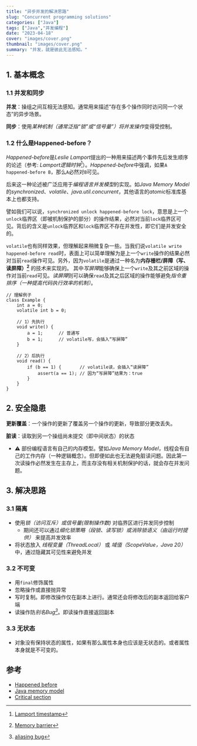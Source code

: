 ```yaml
---
title: "异步并发的解决思路"
slug: "Concurrent programming solutions"
categories: ["Java"]
tags: ["Java","并发编程"]
date: "2023-04-18"
cover: "images/cover.png"
thumbnail: "images/cover.png"
summary: "并发，就是彼此无法感知。"
---
```


## 1. 基本概念

### 1.1 并发和同步
**并发**：操组之间互相无法感知。通常用来描述“存在多个操作同时访问同一个状态”的异步场景。

**同步**：使用*某种机制（通常泛指“锁”或“信号量”）*将*并发操作*变得受控制。

### 1.2 什么是Happened-before？
*Happened-before*是*Leslie Lamport*提出的一种用来描述两个事件先后发生顺序的论述（参考: *Lamport逻辑时钟*[^1]）。*Happened-before*中强调，如果`A happened-before B`，那么`A`必然对`B`可见。

后来这一种论述被广泛应用于*编程语言并发模型*的实现。如*Java Memory Model*的*synchronized*、*volatile*、*java.util.concurrent*，其他语言的*atomic*标准库基本上也都支持。

譬如我们可以说，`synchronized unlock happened-before lock`，意思是上一个`unlock`临界区（即被机制保护的部分）的操作结果，必然对当前`lock`临界区可见。背后的含义是`unlock`临界区和`lock`临界区不存在并发性，即它们是并发安全的。

`volatile`也有同样效果，但理解起来稍微复杂一些。当我们说`volatile write happened-before read`时，表面上可以简单理解为是上一个`write`操作的结果必然对当前`read`操作可见。另外，因为`volatile`是通过一种名为**内存栅栏/屏障（写、读屏障）[^2]** 的技术来实现的。
其中*写屏障*能够确保上一个`write`及其之前区域的操作对当前`read`可见。*读屏障*则可以确保`read`及其之后区域的操作能够避免*指令重排序（一种提高代码执行效率的机制）*。
```
// 理解例子
class Example {
    int a = 0;
    volatile int b = 0;

    // 1）先执行
    void write() {
        a = 1;      // 普通写
        b = 1;      // volatile写，会插入“写屏障”
    }

    // 2）后执行
    void read() {
        if (b == 1) {       // volatile读，会插入“读屏障”
            assert(a == 1); // 因为“写屏障”结果为：true
        }
    }
}
```



## 2. 安全隐患
**更新覆盖**：一个操作的更新了覆盖另一个操作的更新，导致部分更改丢失。

**脏读**：读取到另一个操组尚未提交（即中间状态）的状态
* ⚠️ 部份编程语言有自己的内存模型。譬如*Java Memory Model*，线程会有自己的工作内存（一种逻辑概念）。但即便如此也无法避免脏读问题。因此第一次读操作必然发生在主存上，而主存没有相关机制保护的话，就会存在并发问题。

## 3. 解决思路
### 3.1 隔离
* 使用*锁（访问互斥）*或*信号量(限制操作数)* 对临界区进行并发同步控制
    * 期间还可以通过*细化锁策略（段锁、读写锁）*或*消除锁语义（由运行时提供）* 来提高并发效率
* 将状态放入 *线程变量（ThreadLocal）* 或 *域值（ScopeValue，Java 20）* 中，通过隐藏其可见性来避免并发

### 3.2 不可变
* 用`final`修饰属性
* 忽略操作或直接抛异常
* 写时复制。即修改操作仅在副本上进行。通常还会将修改后的副本返回给客户端
* 读操作防*别名Bug[^3]*。即读操作直接返回副本

### 3.3 无状态
* 对象没有保持状态的属性，如果有那么属性本身也应该是无状态的。或者属性本身就是不可变的。

## 参考
* [Happened before](https://en.wikipedia.org/wiki/Happened-before)
* [Java memory model](https://en.wikipedia.org/wiki/Java_memory_model)
* [Critical section](https://en.wikipedia.org/wiki/Critical_section)

[^1]: [Lamport timestamp](https://en.wikipedia.org/wiki/Lamport_timestamp)
[^2]: [Memory barrier](https://en.wikipedia.org/wiki/Memory_barrier)
[^3]: [aliasing bug](http://www.catb.org/jargon/html/A/aliasing-bug.html)

